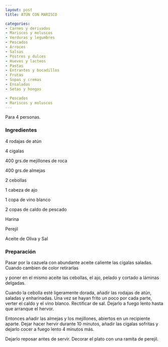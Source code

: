 ```yaml
---
layout: post
title: ATÚN CON MARISCO

categories:
- Carnes y derivados
- Mariscos y moluscos
- Verduras y legumbres
- Pescados
- Arroces
- Salsas
- Postres y dulces
- Huevos y lacteos
- Pastas
- Entrantes y bocadillos
- Frutas
- Sopas y cremas
- Ensaladas
- Setas y hongos

- Pescados
- Mariscos y moluscos
---
```

Para 4 personas.

<h3>Ingredientes</h3>
4 rodajas de atún

4 cigalas

400 grs.de mejillones de roca

400 grs.de almejas

2 cebollas

1 cabeza de ajo

1 copa de vino blanco

2 copas de caldo de pescado

Harina

Perejil

Aceite de Oliva y Sal

<h3>Preparación</h3>
Pasar por la cazuela con abundante aceite caliente las cigalas saladas. Cuando cambien de color retirarlas

y poner en el mismo aceite las cebollas, el ajo, pelado y cortado a láminas delgadas.

Cuando la cebolla esté ligeramente dorada, añadir las rodajas de atún, saladas y enharinadas. Una vez se hayan frito un poco por cada parte, verter el caldo y el vino blanco. Rectificar de sal. Dejarlo a fuego lento hasta que arranque el hervor.

Entonces añadir las almejas y los mejillones, abiertos en un recipiente aparte. Dejar hacer hervir durante 10 minutos, añadir las cigalas sofritas y dejarlo cocer a fuego lento 4 minutos más.

Dejarlo reposar antes de servir. Decorar el plato con una ramita de perejil.

